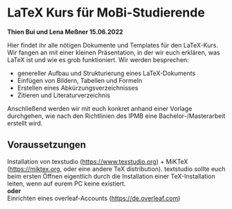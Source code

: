 # LaTeX Kurs für MoBi-Studierende 
**Thien Bui und Lena Meßner 15.06.2022**

Hier findet ihr alle nötigen Dokumente und Templates für den LaTeX-Kurs. <br>
Wir fangen an mit einer kleinen Präsentation, in der wir euch erklären, was LaTeX ist und wie es grob funktioniert. Wir werden besprechen:
- genereller Aufbau und Strukturierung eines LaTeX-Dokuments
- Einfügen von Bildern, Tabellen und Formeln
- Erstellen eines Abkürzungsverzeichnisses
- Zitieren und Literaturverzeichnis

Anschließend werden wir mit euch konkret anhand einer Vorlage durchgehen, wie nach den Richtlinien des IPMB eine Bachelor-/Masterarbeit erstellt wird.



## Voraussetzungen
Installation von texstudio (https://www.texstudio.org) + MiKTeX (https://miktex.org, oder eine andere TeX distribution). textstudio sollte euch beim ersten Öffnen eigentlich durch die Installation einer TeX-Installation leiten, wenn auf eurem PC keine existiert. <br>
**oder** <br>
Einrichten eines overleaf-Accounts (https://de.overleaf.com)

